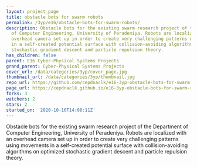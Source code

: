 ```yaml
---
layout: project_page
title: obstacle bots for swarm robots
permalink: /3yp/e16/obstacle-bots-for-swarm-robots/
description: Obstacle bots for the existing swarm research project of the  Department
  of Computer Engineering, University of Peradeniya. Robots are localized with an
  overhead camera set up in order to create very challenging patterns using movements
  in a self-created potential surface with collision-avoiding algorithms on optimized
  stochastic gradient descent and particle repulsion theory.
has_children: false
parent: E16 Cyber-Physical Systems Projects
grand_parent: Cyber-Physical Systems Projects
cover_url: /data/categories/3yp/cover_page.jpg
thumbnail_url: /data/categories/3yp/thumbnail.jpg
repo_url: https://github.com/cepdnaclk/e16-3yp-obstacle-bots-for-swarm-robots
page_url: https://cepdnaclk.github.io/e16-3yp-obstacle-bots-for-swarm-robots
forks: 3
watchers: 2
stars: 2
started_on: '2020-10-16T14:08:11Z'
---
```


Obstacle bots for the existing swarm research project of the  Department of Computer Engineering, University of Peradeniya. Robots are localized with an overhead camera set up in order to create very challenging patterns using movements in a self-created potential surface with collision-avoiding algorithms on optimized stochastic gradient descent and particle repulsion theory.